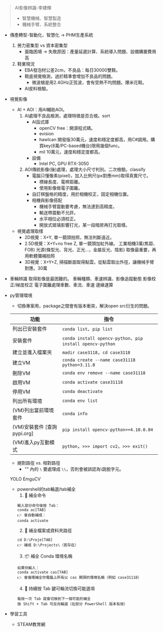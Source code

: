 > AI影像辨識-李建輝
> - 智慧機械、智慧製造
> - 機械手臂、系統整合

- 傳產轉型-智動化、智慧化 -> PHM生產系統
    1. 勞力密集型 vs 資本密集型
        - 面臨困境 -> 失敗原因：產量延遲計算、系統導入問題、設備購置費用高
    2. 鞋業現況
        - EBA發泡材公差2cm，不良品：每日30000雙鞋。
        - 鞋底視覺檢測，過於精準會增加不良品的問題。
            - 微波槍是用2.4GHz正弦波，會有受熱不均問題。爆米花鞋。
        - AI皮料檢驗。

- 視覺影像
    - AI + AOI：用AI輔助AOI。
        1. AI處理不良品檢測，處理特徵是否合規。sort
            - AI函式庫
                - openCV free：開源程式碼。
                - evision
                - hawlcan 開發版30萬元，速度和穩定度都高，用C#調用。購買key(8萬/PC-based機台)限用幾個func。
                - mil 10萬元，速度和穩定度都高。
            - 設備
                - Intel PC, GPU RTX-3050
        2. AOI傳統影像(後)處理，處理大小尺寸判別。二次檢驗。classify
            - 電腦只懂像素(pixel)，加入比例尺(px對應mm)取得真實尺寸。
                - 標線長度、電桿距離。
                - 使用影像做電子圍籬。
            - 自訂棋盤格的精度，用於相機校正，固定相機位置。
            - 相機與影像搭配
                - 機械手臂震動要考慮，無法達到高精度。
                - 輸送帶震動不允許。
                - 水平相位必須校正。
                - 開放式玻璃影響打光，某一段暗房再打光取樣。
    - 視覺處理取樣
        - 2D視覺：X+Y, 單一鏡頭拍照，無法判斷遠近。
        - 2.5D視覺：X+Y+no free Z, 單一鏡頭加紅外線。
            工業相機3萬(焦距、FOB)
            光源(條型光、背光、正光...，金屬反光、陰影)
            取像最重要，再用軟體彌補拍照
        - 3D視覺：X+Y+Z, 掃描斷面取得點雲。從點雲取出外徑，讓機械手臂對應。30萬

- 車輛辨識
    取得影像是最困難的。
    車輛種類、車速辨識、影像追蹤動態
    影像校正/梯度校正
    電子圍籬處理車數、車流、車速
    邊緣運算

- py管理環境
    - 切換專案用，package之間會有版本衝突，解決open src衍生的問題。

    | 功能 | 指令 |
    | --- | --- |
    | 列出已安裝套件 | `conda list`、`pip list`|
    | 安裝套件 | `conda install opencv-python`、`pip install opencv-python`|
    | 建立並進入檔案夾 | `madir case3118`，`cd case3118` |
    | 建立VM | `conda create --name case31118 python=3.11.8` |
    | 刪除VM | `conda env remove --name case31118` |
    | 啟用VM | `conda activate case31118` |
    | 停用VM | `conda deactivate` |
    | 列出所有環境 | `conda env list` |
    | (VM)列出當前環境套件 | `conda info` |
    | (VM)安裝套件 [查詢pypi.org] | `pip install opencv-python==4.10.0.84` |
    | (VM)進入py互動模式 | `python`，`>>> import cv2`，`>>> exit()` |

    - 絕對路徑 vs. 相對路徑
        - "" 內的 `\` 要處理成 `\\`，否則會被誤認為\跳脫字元。

    YOLO EmguCV

    - powershell的tab輪選/tab補全
        1. 🔧 補全命令
        ```
        輸入部分命令後按 Tab：
        conda ac[TAB]
        👉 會自動補成：
        conda activate
        ```
        2. 📁 補全檔案或資料夾路徑
        ```
        cd D:\Proje[TAB]
        👉 補成 D:\Projects\（若存在）
        ```
        3. 📦 補全 Conda 環境名稱
        ```
        如果你輸入：
        conda activate cas[TAB]
        👉 會循環補全你電腦上所有以 cas 開頭的環境名稱（例如 case31118）
        ```
        4. 🔁 持續按 Tab 鍵可輪流切換可能選項
        ```
        每按一次 Tab 就會切換到下一個可能的補全
        按 Shift + Tab 可反向輪選（在部分 PowerShell 版本有效）
        ```

- 學習工具
    - STEAM教育網



    





